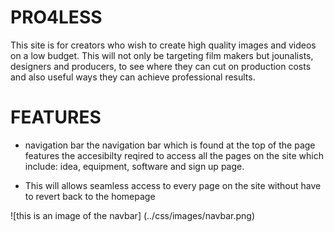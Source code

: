 # PRO4LESS
This site is for creators who wish to create high quality images and videos on a low budget.
This will not only be targeting film makers but jounalists, designers and producers, to see where they can cut on production costs and also useful ways they can achieve professional results.
# FEATURES
* navigation bar 
the navigation bar which is found at the top of the page features the accesibilty reqired to access all the pages on the site which include: idea, equipment, software and sign up page.

* This will allows seamless access to every page on the site without have to revert back to the homepage

![this is an image of the navbar] (../css/images/navbar.png)

